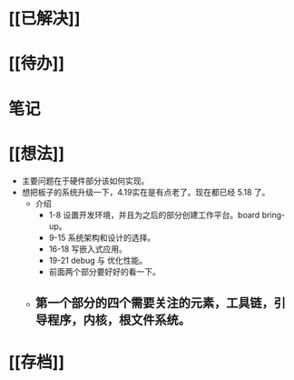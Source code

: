 # [[已解决]]

# [[待办]]

# 笔记

# [[想法]]
- 主要问题在于硬件部分该如何实现。
- 想把板子的系统升级一下，4.19实在是有点老了。现在都已经 5.18 了。
	- 介绍
		- 1-8 设置开发环境，并且为之后的部分创建工作平台。board bring-up。
		- 9-15 系统架构和设计的选择。
		- 16-18 写嵌入式应用。
		- 19-21 debug 与 优化性能。
		- 前面两个部分要好好的看一下。
	- 第一个部分的四个需要关注的元素，工具链，引导程序，内核，根文件系统。
		- 

# [[存档]]